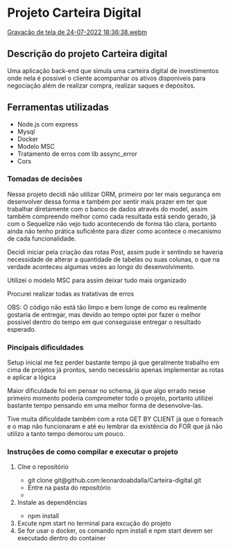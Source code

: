 <h1>Projeto Carteira Digital</h1>
 
[Gravação de tela de 24-07-2022 18:36:38.webm](https://user-images.githubusercontent.com/92415527/180666864-6bf7c1e5-7f42-4e5c-8dcd-22d87ec70967.webm)

<h2>Descrição do projeto Carteira digital</h2>
  <p>Uma aplicação back-end que simula uma carteira digital de investimentos onde nela é possivel o cliente acompanhar os ativos 
  disponiveis para negociação além de realizar compra, realizar saques e depósitos.</p>
  
<h2>Ferramentas utilizadas</h2>
<ul>
  <li>Node.js com express</li>
  <li>Mysql</li>
  <li>Docker</li>
  <li>Modelo MSC</li>
  <li>Tratamento de erros com lib assync_error</li>
 <li>Cors</li>
</ul>

<h3>Tomadas de decisões</h3>

<p>Nesse projeto decidi não utilizar ORM, primeiro por ter mais segurança em desenvolver dessa forma e também por sentir mais prazer em ter que
trabalhar diretamente com o banco de dados através do model, assim também compreendo melhor como cada resultada está sendo gerado, já com o Sequelize não vejo tudo acontecendo de forma tão clara, portanto ainda não 
tenho prática suficiênte para dizer como acontece o mecanismo de cada funcionalidade. </p>
<p>Decidi iniciar pela criação das rotas Post, assim pude ir sentindo se haveria necessidade de alterar a quantidade de tabelas ou suas colunas,
o que na verdade aconteceu algumas vezes ao longo do desenvolvimento.<p>
<p>Utilizei o modelo MSC para assim deixar tudo mais organizado<p>
<p>Procurei realizar todas as tratativas de erros<p>
<p>OBS: O código não está tão limpo e bem longe de como eu realmente gostaria de entregar, mas devido ao tempo optei por fazer o melhor possivel dentro 
do tempo em que conseguisse entregar o resultado esperado.</p>

<h3>Pincipais dificuldades</h3>

<p>Setup inicial me fez perder bastante tempo já que geralmente trabalho em cima de projetos já prontos, sendo necessário
apenas implementar as rotas e aplicar a lógica<p>
<p>Maior dificuldade foi em pensar no schema, já que algo errado nesse primeiro momento poderia comprometer todo o projeto, portanto 
utilizei bastante tempo pensando em uma melhor forma de desenvolve-las.
<p>Tive muita dificuldade também com a rota GET BY CLIENT já que o foreach e o map não funcionaram e até eu lembrar da existência do FOR que já não utilizo a tanto tempo demorou um pouco.</p> 

<h3>Instruções de como compilar e executar o projeto</h3>

<ol>
 <li>Clne o repositório</li>
 <ul>
  <li>git clone git@github.com:leonardoabdalla/Carteira-digital.git</li>
  <li>Entre na pasta do repositório<li>
 </ul>
 <li>Instale as dependências</li>
 <ul>
  <li>npm install</li>
 </ul>
 <li>Excute npm start no terminal para excução do projeto</li>
 <li>Se for usar o docker, os comando npm install e npm start devem ser executado dentro do container</li>
</ol>

